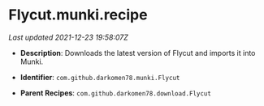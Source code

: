 # Flycut.munki.recipe

_Last updated 2021-12-23 19:58:07Z_

- **Description**: Downloads the latest version of Flycut and imports it into Munki.

- **Identifier**: `com.github.darkomen78.munki.Flycut`

- **Parent Recipes**: `com.github.darkomen78.download.Flycut`